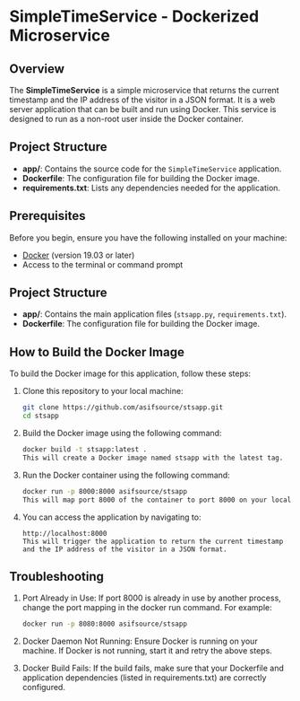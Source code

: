 # SimpleTimeService - Dockerized Microservice

## Overview

The **SimpleTimeService** is a simple microservice that returns the current timestamp and the IP address of the visitor in a JSON format. It is a web server application that can be built and run using Docker. This service is designed to run as a non-root user inside the Docker container.

## Project Structure

- **app/**: Contains the source code for the `SimpleTimeService` application.
- **Dockerfile**: The configuration file for building the Docker image.
- **requirements.txt**: Lists any dependencies needed for the application.
## Prerequisites

Before you begin, ensure you have the following installed on your machine:

- [Docker](https://www.docker.com/get-started) (version 19.03 or later)
- Access to the terminal or command prompt

## Project Structure

- **app/**: Contains the main application files (`stsapp.py`, `requirements.txt`).
- **Dockerfile**: The configuration file for building the Docker image.

## How to Build the Docker Image

To build the Docker image for this application, follow these steps:

1. Clone this repository to your local machine:

   ```bash
   git clone https://github.com/asifsource/stsapp.git
   cd stsapp
   
2. Build the Docker image using the following command:

   ```bash
   docker build -t stsapp:latest .
   This will create a Docker image named stsapp with the latest tag.

3. Run the Docker container using the following command:

   ```bash
   docker run -p 8000:8000 asifsource/stsapp
   This will map port 8000 of the container to port 8000 on your local machine.

4. You can access the application by navigating to:

   ```arduino
   http://localhost:8000
   This will trigger the application to return the current timestamp and the IP address of the visitor in a JSON format.

## Troubleshooting

1. Port Already in Use:
      If port 8000 is already in use by another process, change the port mapping in the docker run command.
      For example:
   ```bash
   docker run -p 8080:8000 asifsource/stsapp

2. Docker Daemon Not Running:
      Ensure Docker is running on your machine. If Docker is not running, start it and retry the above steps.

3. Docker Build Fails:
      If the build fails, make sure that your Dockerfile and application dependencies (listed in requirements.txt) are correctly configured.
 

